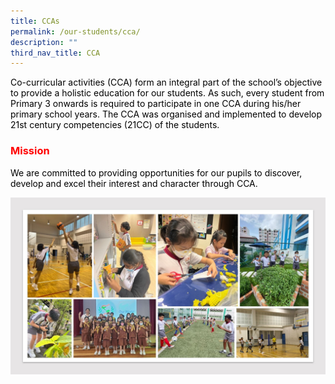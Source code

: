 ```yaml
---
title: CCAs
permalink: /our-students/cca/
description: ""
third_nav_title: CCA
---
```



<p><span style="color: #000000;">Co-curricular activities (CCA)&nbsp;form an integral part of the school&rsquo;s objective to provide a holistic education for our students. As such, every student from Primary 3 onwards is required to participate in one CCA during his/her primary school years. The CCA was organised and implemented to develop 21st century competencies (21CC) of the students.</span></p>
<h3><span style="color: #ff0000;">Mission</span></h3>
<p><span style="color: #000000;">We are committed to providing opportunities for our pupils to discover, develop and excel their interest and character through CCA.</span></p>

![](/images/CCA.jpg)